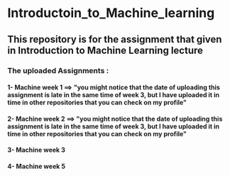 # Introductoin_to_Machine_learning
## This repository is for the assignment that given in Introduction to Machine Learning lecture

### The uploaded Assignments :
#### 1- Machine week 1 ==> "you might notice that the date of uploading this assignment is late in the same time of week 3, but I have uploaded it in time in other repositories that you can check on my profile"
#### 2- Machine week 2 ==> "you might notice that the date of uploading this assignment is late in the same time of week 3, but I have uploaded it in time in other repositories that you can check on my profile"
#### 3- Machine week 3
#### 4- Machine week 5
